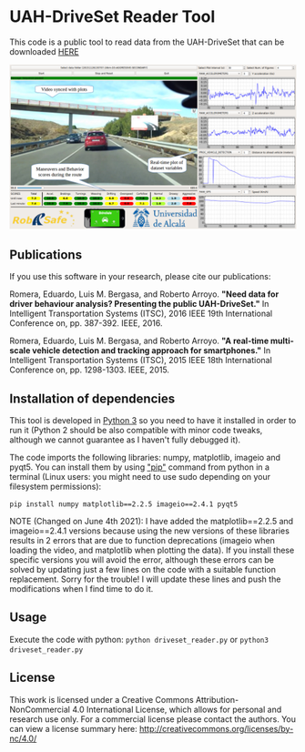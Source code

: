# UAH-DriveSet Reader Tool
This code is a public tool to read data from the UAH-DriveSet that can be downloaded [HERE](http://www.robesafe.uah.es/personal/eduardo.romera/uah-driveset/)

![](/screenshot.png)

## Publications

If you use this software in your research, please cite our publications:

Romera, Eduardo, Luis M. Bergasa, and Roberto Arroyo. **"Need data for driver behaviour analysis? Presenting the public UAH-DriveSet."** In Intelligent Transportation Systems (ITSC), 2016 IEEE 19th International Conference on, pp. 387-392. IEEE, 2016.

Romera, Eduardo, Luis M. Bergasa, and Roberto Arroyo. **"A real-time multi-scale vehicle detection and tracking approach for smartphones."** In Intelligent Transportation Systems (ITSC), 2015 IEEE 18th International Conference on, pp. 1298-1303. IEEE, 2015.


## Installation of dependencies

This tool is developed in [Python 3](https://www.python.org/downloads/) so you need to have it installed in order to run it  (Python 2 should be also compatible with minor code tweaks, although we cannot guarantee as I haven't fully debugged it).

The code imports the following libraries: numpy, matplotlib, imageio and pyqt5. 
You can install them by using ["pip"](https://pip.pypa.io/en/stable/installing/) command from python in a terminal (Linux users: you might need to use sudo depending on your filesystem permissions): 

```
pip install numpy matplotlib==2.2.5 imageio==2.4.1 pyqt5
``` 

NOTE (Changed on June 4th 2021): I have added the matplotlib==2.2.5 and imageio==2.4.1 versions because using the new versions of these libraries results in 2 errors that are due to function deprecations (imageio when loading the video, and matplotlib when plotting the data). If you install these specific versions you will avoid the error, although these errors can be solved by updating just a few lines on the code with a suitable function replacement. Sorry for the trouble! I will update these lines and push the modifications when I find time to do it. 

## Usage

Execute the code with python: `python driveset_reader.py` or `python3 driveset_reader.py`

## License

This work is licensed under a Creative Commons Attribution-NonCommercial 4.0 International License, which allows for personal and research use only. For a commercial license please contact the authors. You can view a license summary here: http://creativecommons.org/licenses/by-nc/4.0/

